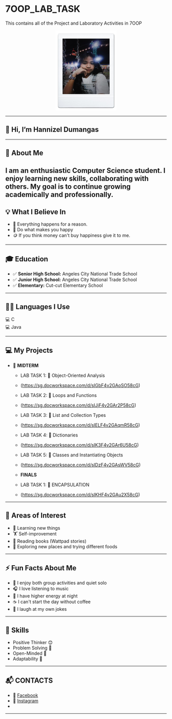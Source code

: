 # 7OOP_LAB_TASK
This contains all of the Project and Laboratory Activities in 7OOP

<p align="center">
  <img Src = "https://github.com/lezinnahdumangas-del/7OOP_LAB_TASK/blob/ca755dc8a785e9cec5bfb69808334abbc93ff10f/images/Messenger_creation_224F520D-88C4-4B14-BB4F-F762E5BAC568.jpeg"
  width="190" height="250" />
</p>

---


## 👋 Hi, I’m Hannizel Dumangas 

---

## 🌟 About Me  
I am an enthusiastic Computer Science student. I enjoy learning new skills, collaborating with others. My goal is to continue growing academically and professionally.
---

## 💡 What I Believe In  
- 🌱 Everything happens for a reason.
- 🚀 Do what makes you happy 
- 🪙 If you think money can't buy happiness give it to me.

---

## 🎓 Education  
- ✅ **Senior High School:** Angeles City National Trade School  
- ✅ **Junior High School:** Angeles City National Trade School  
- ✅ **Elementary:** Cut-cut Elementary School 

---

## 👩‍💻 Languages I Use  
💻 C  
💻 Java  

---

## 💻 My Projects  
- 🧪 **MIDTERM**  
  - LAB TASK 1: 📂 Object-Oriented Analysis
  - (https://sg.docworkspace.com/d/sIGbF4v2GAoSO58cG)
  - LAB TASK 2: 📂 Loops and Functions
  - (https://sg.docworkspace.com/d/sIJjF4v2GAr2P58cG)
  - LAB TASK 3: 📂 List and Collection Types
  - (https://sg.docworkspace.com/d/sIELF4v2GAqmR58cG)
  - LAB TASK 4: 📂 Dictionaries
  - (https://sg.docworkspace.com/d/sIK3F4v2GAr6U58cG)
  - LAB TASK 5: 📂 Classes and Instantiating Objects
  - (https://sg.docworkspace.com/d/sIDzF4v2GAsWV58cG)
 
  - **FINALS**
  - LAB TASK 1: 📂 ENCAPSULATION
  - (https://sg.docworkspace.com/d/sIKHF4v2GAu2X58cG)

---

## 🎯 Areas of Interest  
- 🧮 Learning new things  
- 🏋️ Self-improvement  
- 📖 Reading books (Wattpad stories)
- 🥞 Exploring new places and trying different foods 
---

## ⚡ Fun Facts About Me  
- 👥 I enjoy both group activities and quiet solo 
- 🎧 I love listening to music  
- 🌙 I have higher energy at night
- ☕ I can't start the day without coffee
- 🤡 I laugh at my own jokes 

---

## 📌 Skills   
- Positive Thinker 😊  
- Problem Solving 🧮
- Open-Minded 🧠  
- Adaptability 🔄  

---
## 📬 CONTACTS  
- 📘 [Facebook](https://www.facebook.com/honey.dmgs?mibextid=ZbWKwL)  
- 👥
[Instagram](https://www.instagram.com/ha_yahhh12?igsh=OTlzY283aGQ0dTFw)
- 
---
